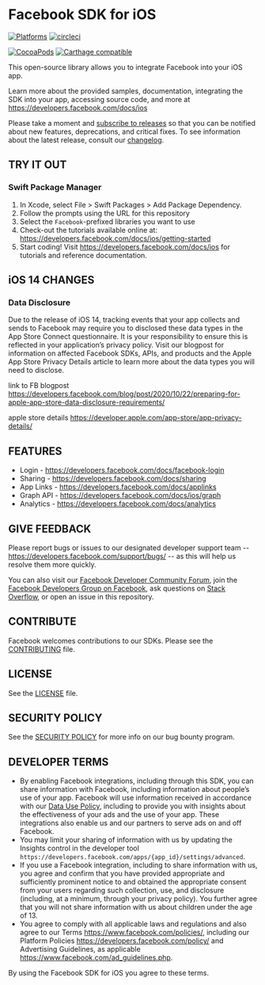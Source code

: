 # Facebook SDK for iOS

[![Platforms](https://img.shields.io/cocoapods/p/FBSDKCoreKit.svg)](https://cocoapods.org/pods/FBSDKCoreKit)
[![circleci](https://circleci.com/gh/facebook/facebook-ios-sdk/tree/master.svg?style=shield)](https://circleci.com/gh/facebook/facebook-ios-sdk/tree/master)

[![CocoaPods](https://img.shields.io/cocoapods/v/FBSDKCoreKit.svg)](https://cocoapods.org/pods/FBSDKCoreKit)
[![Carthage compatible](https://img.shields.io/badge/Carthage-compatible-4BC51D.svg?style=flat)](https://github.com/Carthage/Carthage)

This open-source library allows you to integrate Facebook into your iOS app.

Learn more about the provided samples, documentation, integrating the SDK into your app, accessing source code, and more
at https://developers.facebook.com/docs/ios

Please take a moment and
[subscribe to releases](https://docs.github.com/en/enterprise/2.15/user/articles/watching-and-unwatching-repositories)
so that you can be notified about new features, deprecations, and critical fixes. To see information about the latest
release, consult our [changelog](CHANGELOG.md).

## TRY IT OUT

### Swift Package Manager

1. In Xcode, select File > Swift Packages > Add Package Dependency.
1. Follow the prompts using the URL for this repository
1. Select the `Facebook`-prefixed libraries you want to use
1. Check-out the tutorials available online at: <https://developers.facebook.com/docs/ios/getting-started>
1. Start coding! Visit <https://developers.facebook.com/docs/ios> for tutorials and reference documentation.

## iOS 14 CHANGES

### Data Disclosure

Due to the release of iOS 14, tracking events that your app collects and sends to Facebook may require you to disclosed
these data types in the App Store Connect questionnaire. It is your responsibility to ensure this is reflected in your
application’s privacy policy. Visit our blogpost for information on affected Facebook SDKs, APIs, and products and the
Apple App Store Privacy Details article to learn more about the data types you will need to disclose.

link to FB blogpost
https://developers.facebook.com/blog/post/2020/10/22/preparing-for-apple-app-store-data-disclosure-requirements/

apple store details https://developer.apple.com/app-store/app-privacy-details/

## FEATURES

- Login - <https://developers.facebook.com/docs/facebook-login>
- Sharing - <https://developers.facebook.com/docs/sharing>
- App Links - <https://developers.facebook.com/docs/applinks>
- Graph API - <https://developers.facebook.com/docs/ios/graph>
- Analytics - <https://developers.facebook.com/docs/analytics>

## GIVE FEEDBACK

Please report bugs or issues to our designated developer support team -- <https://developers.facebook.com/support/bugs/>
-- as this will help us resolve them more quickly.

You can also visit our [Facebook Developer Community Forum](https://developers.facebook.com/community/), join the
[Facebook Developers Group on Facebook](https://www.facebook.com/groups/fbdevelopers/), ask questions on
[Stack Overflow](http://facebook.stackoverflow.com), or open an issue in this repository.

## CONTRIBUTE

Facebook welcomes contributions to our SDKs. Please see the [CONTRIBUTING](CONTRIBUTING) file.

## LICENSE

See the [LICENSE](LICENSE) file.

## SECURITY POLICY

See the [SECURITY POLICY](SECURITY.md) for more info on our bug bounty program.

## DEVELOPER TERMS

- By enabling Facebook integrations, including through this SDK, you can share information with Facebook, including
  information about people’s use of your app. Facebook will use information received in accordance with our
  [Data Use Policy](https://www.facebook.com/about/privacy/), including to provide you with insights about the
  effectiveness of your ads and the use of your app. These integrations also enable us and our partners to serve ads on
  and off Facebook.
- You may limit your sharing of information with us by updating the Insights control in the developer tool
  `https://developers.facebook.com/apps/{app_id}/settings/advanced`.
- If you use a Facebook integration, including to share information with us, you agree and confirm that you have
  provided appropriate and sufficiently prominent notice to and obtained the appropriate consent from your users
  regarding such collection, use, and disclosure (including, at a minimum, through your privacy policy). You further
  agree that you will not share information with us about children under the age of 13.
- You agree to comply with all applicable laws and regulations and also agree to our Terms
  <https://www.facebook.com/policies/>, including our Platform Policies <https://developers.facebook.com/policy/> and
  Advertising Guidelines, as applicable <https://www.facebook.com/ad_guidelines.php>.

By using the Facebook SDK for iOS you agree to these terms.
